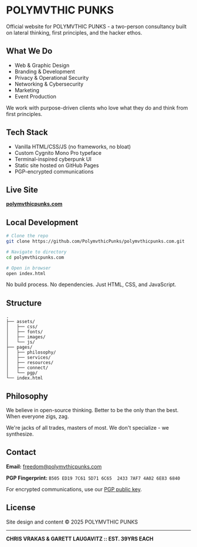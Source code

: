 # POLYMVTHIC PUNKS

Official website for POLYMVTHIC PUNKS - a two-person consultancy built on lateral thinking, first principles, and the hacker ethos.

## What We Do

- Web & Graphic Design
- Branding & Development 
- Privacy & Operational Security
- Networking & Cybersecurity
- Marketing
- Event Production

We work with purpose-driven clients who love what they do and think from first principles.

## Tech Stack

- Vanilla HTML/CSS/JS (no frameworks, no bloat)
- Custom Cygnito Mono Pro typeface
- Terminal-inspired cyberpunk UI
- Static site hosted on GitHub Pages
- PGP-encrypted communications

## Live Site

**[polymvthicpunks.com](https://polymvthicpunks.com)**

## Local Development

```bash
# Clone the repo
git clone https://github.com/PolymvthicPunks/polymvthicpunks.com.git

# Navigate to directory
cd polymvthicpunks.com

# Open in browser
open index.html
```

No build process. No dependencies. Just HTML, CSS, and JavaScript.

## Structure

```
.
├── assets/
│   ├── css/
│   ├── fonts/
│   ├── images/
│   └── js/
├── pages/
│   ├── philosophy/
│   ├── services/
│   ├── resources/
│   ├── connect/
│   └── pgp/
└── index.html
```

## Philosophy

We believe in open-source thinking. Better to be the only than the best. When everyone zigs, zag.

We're jacks of all trades, masters of most. We don't specialize - we synthesize.

## Contact

**Email:** freedom@polymvthicpunks.com

**PGP Fingerprint:** `B505 ED19 7C61 5D71 6C65  2433 7AF7 4A02 6E83 6840`

For encrypted communications, use our [PGP public key](https://polymvthicpunks.com/pages/pgp/).

## License

Site design and content © 2025 POLYMVTHIC PUNKS

---

**CHRIS VRAKAS & GARETT LAUGAVITZ :: EST. 39YRS EACH**
